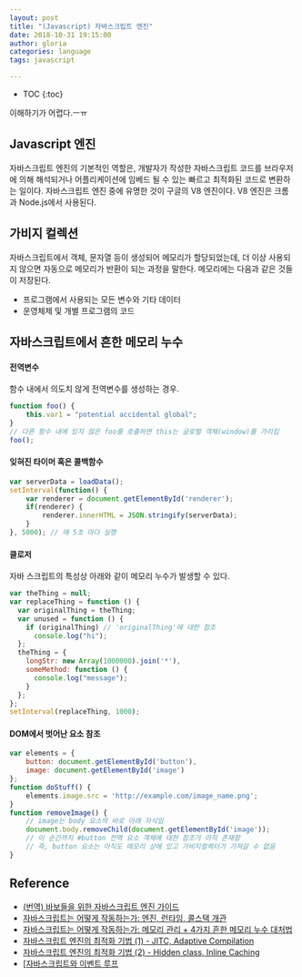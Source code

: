 ```yaml
---
layout: post
title: "(Javascript) 자바스크립트 엔진"
date: 2018-10-31 19:15:00
author: gloria
categories: language
tags: javascript

---
```


* TOC
{:toc}


이해하기가 어렵다.ㅡㅠ



## Javascript 엔진
자바스크립트 엔진의 기본적인 역할은, 개발자가 작성한 자바스크립트 코드를 브라우저에 의해 해석되거나 어플리케이션에 임베드 될 수 있는 빠르고 최적화된 코드로 변환하는 일이다. 
자바스크립트 엔진 중에 유명한 것이 구글의 V8 엔진이다. V8 엔진은 크롬과 Node.js에서 사용된다.

## 가비지 컬렉션
자바스크립트에서 객체, 문자열 등이 생성되어 메모리가 할당되었는데, 더 이상 사용되지 않으면 자동으로 메모리가 반환이 되는 과정을 말한다.
메모리에는 다음과 같은 것들이 저장된다.
- 프로그램에서 사용되는 모든 변수와 기타 데이터
- 운영체제 및 개별 프로그램의 코드

## 자바스크립트에서 흔한 메모리 누수
#### 전역변수
함수 내에서 의도치 않게 전역변수를 생성하는 경우. 
```javascript
function foo() {
    this.var1 = "potential accidental global";
}
// 다른 함수 내에 있지 않은 foo를 호출하면 this는 글로벌 객체(window)를 가리킴
foo();
```

#### 잊혀진 타이머 혹은 콜백함수
```javascript
var serverData = loadData();
setInterval(function() {
    var renderer = document.getElementById('renderer');
    if(renderer) {
        renderer.innerHTML = JSON.stringify(serverData);
    }
}, 5000); // 매 5초 마다 실행
```


#### 클로저
자바 스크립트의 특성상 아래와 같이 메모리 누수가 발생할 수 있다.
```javascript
var theThing = null;
var replaceThing = function () {
  var originalThing = theThing;
  var unused = function () {
    if (originalThing) // 'originalThing'에 대한 참조
      console.log("hi");
  };
  theThing = {
    longStr: new Array(1000000).join('*'),
    someMethod: function () {
      console.log("message");
    }
  };
};
setInterval(replaceThing, 1000);
```

#### DOM에서 벗어난 요소 참조
```javascript
var elements = {
    button: document.getElementById('button'),
    image: document.getElementById('image')
};
function doStuff() {
    elements.image.src = 'http://example.com/image_name.png';
}
function removeImage() {
    // image는 body 요소의 바로 아래 자식임
    document.body.removeChild(document.getElementById('image'));
    // 이 순간까지 #button 전역 요소 객체에 대한 참조가 아직 존재함
    // 즉, button 요소는 아직도 메모리 상에 있고 가비지컬렉터가 가져갈 수 없음
}
```




## Reference
- [(번역) 바보들을 위한 자바스크립트 엔진 가이드](https://dongwoo.blog/2015/10/12/%EB%B2%88%EC%97%AD-%EB%B0%94%EB%B3%B4%EB%93%A4%EC%9D%84-%EC%9C%84%ED%95%9C-%EC%9E%90%EB%B0%94%EC%8A%A4%ED%81%AC%EB%A6%BD%ED%8A%B8-%EC%97%94%EC%A7%84-%EA%B0%80%EC%9D%B4%EB%93%9C/)
- [자바스크립트는 어떻게 작동하는가: 엔진, 런타임, 콜스택 개관](https://engineering.huiseoul.com/%EC%9E%90%EB%B0%94%EC%8A%A4%ED%81%AC%EB%A6%BD%ED%8A%B8%EB%8A%94-%EC%96%B4%EB%96%BB%EA%B2%8C-%EC%9E%91%EB%8F%99%ED%95%98%EB%8A%94%EA%B0%80-%EC%97%94%EC%A7%84-%EB%9F%B0%ED%83%80%EC%9E%84-%EC%BD%9C%EC%8A%A4%ED%83%9D-%EA%B0%9C%EA%B4%80-ea47917c8442)
- [자바스크립트는 어떻게 작동하는가: 메모리 관리 + 4가지 흔한 메모리 누수 대처법](https://engineering.huiseoul.com/%EC%9E%90%EB%B0%94%EC%8A%A4%ED%81%AC%EB%A6%BD%ED%8A%B8%EB%8A%94-%EC%96%B4%EB%96%BB%EA%B2%8C-%EC%9E%91%EB%8F%99%ED%95%98%EB%8A%94%EA%B0%80-%EB%A9%94%EB%AA%A8%EB%A6%AC-%EA%B4%80%EB%A6%AC-4%EA%B0%80%EC%A7%80-%ED%9D%94%ED%95%9C-%EB%A9%94%EB%AA%A8%EB%A6%AC-%EB%88%84%EC%88%98-%EB%8C%80%EC%B2%98%EB%B2%95-5b0d217d788d)
- [자바스크립트 엔진의 최적화 기법 (1) - JITC, Adaptive Compilation](https://meetup.toast.com/posts/77)
- [자바스크립트 엔진의 최적화 기법 (2) - Hidden class, Inline Caching](https://meetup.toast.com/posts/78)
- [[자바스크립트와 이벤트 루프](https://meetup.toast.com/posts/89)